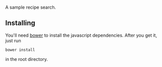 A sample recipe search.

## Installing

You'll need [bower](http://bower.io/) to install the javascript dependencies.
After you get it, just run

    bower install

in the root directory.
